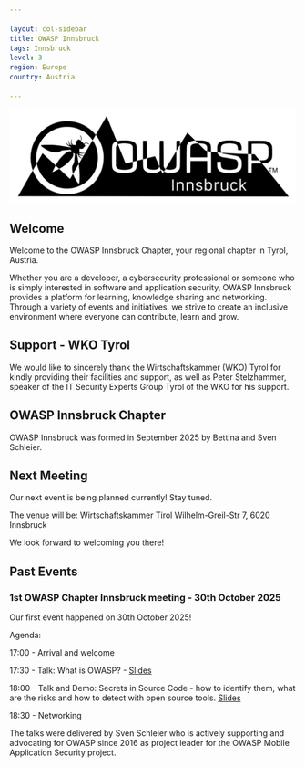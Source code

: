 ```yaml
---

layout: col-sidebar
title: OWASP Innsbruck
tags: Innsbruck
level: 3
region: Europe
country: Austria

---
```


![logo](img/Owasp_Tirol_Logo%20Berge.jpg)

## Welcome

Welcome to the OWASP Innsbruck Chapter, your regional chapter in Tyrol, Austria.

Whether you are a developer, a cybersecurity professional or someone who is simply interested in software and application security, OWASP Innsbruck provides a platform for learning, knowledge sharing and networking. Through a variety of events and initiatives, we strive to create an inclusive environment where everyone can contribute, learn and grow.

## Support - WKO Tyrol

We would like to sincerely thank the Wirtschaftskammer (WKO) Tyrol for kindly providing their facilities and support, as well as Peter Stelzhammer, speaker of the IT Security Experts Group Tyrol of the WKO for his support.

## OWASP Innsbruck Chapter

OWASP Innsbruck was formed in September 2025 by Bettina and Sven Schleier.

## Next Meeting

Our next event is being planned currently! Stay tuned.

The venue will be:
Wirtschaftskammer Tirol
Wilhelm-Greil-Str 7, 6020 Innsbruck

We look forward to welcoming you there!

## Past Events

### 1st OWASP Chapter Innsbruck meeting - 30th October 2025

Our first event happened on 30th October 2025!

Agenda:

17:00 - Arrival and welcome

17:30 - Talk: What is OWASP? - [Slides](https://drive.google.com/file/d/1wopnlZWmWlDkLdDodU_0sZauCxpIhyWe/view?usp=drive_link)

18:00 - Talk and Demo: Secrets in Source Code - how to identify them, what are the risks and how to detect with open source tools. [Slides](https://drive.google.com/file/d/1hTeSzctq6HSuqY5UZJyf_CUiPrfjhSML/view?usp=sharing)

18:30 - Networking

The talks were delivered by Sven Schleier who is actively supporting and advocating for OWASP since 2016 as project leader for the OWASP Mobile Application Security project.
